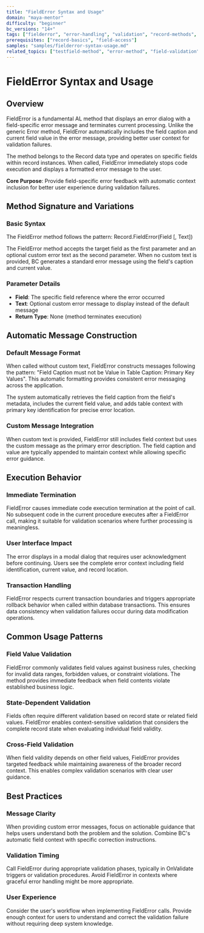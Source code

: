 ```yaml
---
title: "FieldError Syntax and Usage"
domain: "maya-mentor"
difficulty: "beginner"
bc_versions: "14+"
tags: ["fielderror", "error-handling", "validation", "record-methods", "user-feedback", "field-validation", "runtime-errors"]
prerequisites: ["record-basics", "field-access"]
samples: "samples/fielderror-syntax-usage.md"
related_topics: ["testfield-method", "error-method", "field-validation", "record-validation"]
---
```

# FieldError Syntax and Usage

## Overview

FieldError is a fundamental AL method that displays an error dialog with a field-specific error message and terminates current processing. Unlike the generic Error method, FieldError automatically includes the field caption and current field value in the error message, providing better user context for validation failures.

The method belongs to the Record data type and operates on specific fields within record instances. When called, FieldError immediately stops code execution and displays a formatted error message to the user.

**Core Purpose**: Provide field-specific error feedback with automatic context inclusion for better user experience during validation failures.

## Method Signature and Variations

### Basic Syntax
The FieldError method follows the pattern: Record.FieldError(Field [, Text])

The FieldError method accepts the target field as the first parameter and an optional custom error text as the second parameter. When no custom text is provided, BC generates a standard error message using the field's caption and current value.

### Parameter Details
- **Field**: The specific field reference where the error occurred
- **Text**: Optional custom error message to display instead of the default message
- **Return Type**: None (method terminates execution)

## Automatic Message Construction

### Default Message Format
When called without custom text, FieldError constructs messages following the pattern: "Field Caption must not be Value in Table Caption: Primary Key Values". This automatic formatting provides consistent error messaging across the application.

The system automatically retrieves the field caption from the field's metadata, includes the current field value, and adds table context with primary key identification for precise error location.

### Custom Message Integration
When custom text is provided, FieldError still includes field context but uses the custom message as the primary error description. The field caption and value are typically appended to maintain context while allowing specific error guidance.

## Execution Behavior

### Immediate Termination
FieldError causes immediate code execution termination at the point of call. No subsequent code in the current procedure executes after a FieldError call, making it suitable for validation scenarios where further processing is meaningless.

### User Interface Impact
The error displays in a modal dialog that requires user acknowledgment before continuing. Users see the complete error context including field identification, current value, and record location.

### Transaction Handling
FieldError respects current transaction boundaries and triggers appropriate rollback behavior when called within database transactions. This ensures data consistency when validation failures occur during data modification operations.

## Common Usage Patterns

### Field Value Validation
FieldError commonly validates field values against business rules, checking for invalid data ranges, forbidden values, or constraint violations. The method provides immediate feedback when field contents violate established business logic.

### State-Dependent Validation
Fields often require different validation based on record state or related field values. FieldError enables context-sensitive validation that considers the complete record state when evaluating individual field validity.

### Cross-Field Validation
When field validity depends on other field values, FieldError provides targeted feedback while maintaining awareness of the broader record context. This enables complex validation scenarios with clear user guidance.

## Best Practices

### Message Clarity
When providing custom error messages, focus on actionable guidance that helps users understand both the problem and the solution. Combine BC's automatic field context with specific correction instructions.

### Validation Timing
Call FieldError during appropriate validation phases, typically in OnValidate triggers or validation procedures. Avoid FieldError in contexts where graceful error handling might be more appropriate.

### User Experience
Consider the user's workflow when implementing FieldError calls. Provide enough context for users to understand and correct the validation failure without requiring deep system knowledge.

